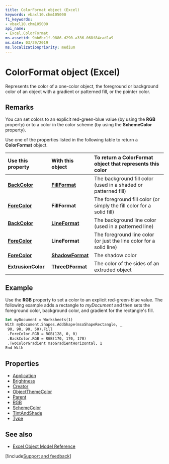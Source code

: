 ```yaml
---
title: ColorFormat object (Excel)
keywords: vbaxl10.chm105000
f1_keywords:
- vbaxl10.chm105000
api_name:
- Excel.ColorFormat
ms.assetid: 9bb6bc1f-9886-d290-a336-068f84cad1a9
ms.date: 03/29/2019
ms.localizationpriority: medium
---
```



# ColorFormat object (Excel)

Represents the color of a one-color object, the foreground or background color of an object with a gradient or patterned fill, or the pointer color.


## Remarks

You can set colors to an explicit red-green-blue value (by using the **RGB** property) or to a color in the color scheme (by using the **SchemeColor** property).

Use one of the properties listed in the following table to return a **ColorFormat** object.

|Use this property|With this object|To return a ColorFormat object that represents this color|
|:-----|:-----|:-----|
|**[BackColor](excel.fillformat.backcolor.md)**|**[FillFormat](excel.fillformat.md)**|The background fill color (used in a shaded or patterned fill)|
|**[ForeColor](excel.fillformat.forecolor.md)**|**FillFormat**|The foreground fill color (or simply the fill color for a solid fill)|
|**[BackColor](excel.lineformat.backcolor.md)**|**[LineFormat](excel.lineformat.md)**|The background line color (used in a patterned line)|
|**[ForeColor](excel.lineformat.forecolor.md)**|**LineFormat**|The foreground line color (or just the line color for a solid line)|
|**[ForeColor](excel.shadowformat.forecolor.md)**|**[ShadowFormat](excel.shadowformat.md)**|The shadow color|
|**[ExtrusionColor](excel.threedformat.extrusioncolor.md)**|**[ThreeDFormat](excel.threedformat.md)**|The color of the sides of an extruded object|

## Example

Use the **RGB** property to set a color to an explicit red-green-blue value. The following example adds a rectangle to _myDocument_ and then sets the foreground color, background color, and gradient for the rectangle's fill.

```vb
Set myDocument = Worksheets(1) 
With myDocument.Shapes.AddShape(msoShapeRectangle, _ 
 90, 90, 90, 50).Fill 
 .ForeColor.RGB = RGB(128, 0, 0) 
 .BackColor.RGB = RGB(170, 170, 170) 
 .TwoColorGradient msoGradientHorizontal, 1 
End With
```


## Properties

- [Application](Excel.ColorFormat.Application.md)
- [Brightness](Excel.ColorFormat.Brightness.md)
- [Creator](Excel.ColorFormat.Creator.md)
- [ObjectThemeColor](Excel.ColorFormat.ObjectThemeColor.md)
- [Parent](Excel.ColorFormat.Parent.md)
- [RGB](Excel.ColorFormat.RGB.md)
- [SchemeColor](Excel.ColorFormat.SchemeColor.md)
- [TintAndShade](Excel.ColorFormat.TintAndShade.md)
- [Type](Excel.ColorFormat.Type.md)

## See also

- [Excel Object Model Reference](overview/Excel/object-model.md)

[!include[Support and feedback](~/includes/feedback-boilerplate.md)]